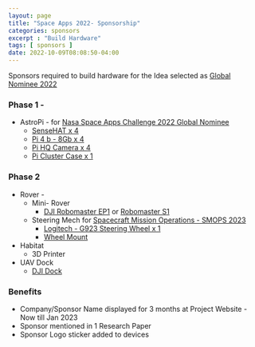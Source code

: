 ```yaml
---
layout: page
title: "Space Apps 2022- Sponsorship"
categories: sponsors
excerpt : "Build Hardware"
tags: [ sponsors ]
date: 2022-10-09T08:08:50-04:00
---
```


Sponsors required to build hardware for the Idea selected as [Global Nominee 2022](https://2022.spaceappschallenge.org/locations/magdeburg/teams)

### Phase 1 -
* AstroPi - for [Nasa Space Apps Challenge 2022 Global Nominee](https://mangala.earth/sponsors/spaceapps-2022/)
  * [SenseHAT x 4](https://www.amazon.de/-/en/Raspberry-Pi%C2%AE-Sense-Expansion-Board/dp/B014HDG74S/)
  * [Pi 4 b - 8Gb x 4](https://www.welectron.com/Raspberry-Pi-4-B-8-GB-Official-Kit)
  * [Pi HQ Camera x 4](https://www.welectron.com/Offizielle-Raspberry-Pi-HQ-Kamera?src=raspberrypi)
  * [Pi Cluster Case x 1](https://www.amazon.de/-/en/GeeekPi-Raspberry-Cluster-Enclosure-Stackable/dp/B085ZZV66P/)

### Phase 2
* Rover -
  * Mini- Rover
    * [DJI Robomaster EP1](https://www.dji.com/de/robomaster-ep-core) or [Robomaster S1](https://www.dji.com/de/robomaster-s1)
  * Steering Mech for [Spacecraft Mission Operations - SMOPS 2023](https://smops2023.istrac.gov.in/)
    * [Logitech - G923 Steering Wheel x 1](https://www.amazon.de/Logitech-G923-feedback-response-steering/dp/B08K9SBMJR?ref_=ast_sto_dp&th=1)
    * [Wheel Mount](https://www.amazon.de/-/en/dp/B01MS7W5EG/)
* Habitat
  * 3D Printer
* UAV Dock
  * [DJI Dock](https://www.dji.com/de/dock)
  

### Benefits
* Company/Sponsor Name displayed for 3 months at Project Website - Now till Jan 2023
* Sponsor mentioned in 1 Research Paper
* Sponsor Logo sticker added to devices


